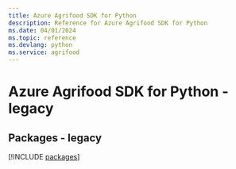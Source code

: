 ```yaml
---
title: Azure Agrifood SDK for Python
description: Reference for Azure Agrifood SDK for Python
ms.date: 04/01/2024
ms.topic: reference
ms.devlang: python
ms.service: agrifood
---
```

# Azure Agrifood SDK for Python - legacy
## Packages - legacy
[!INCLUDE [packages](agrifood-index.md)]